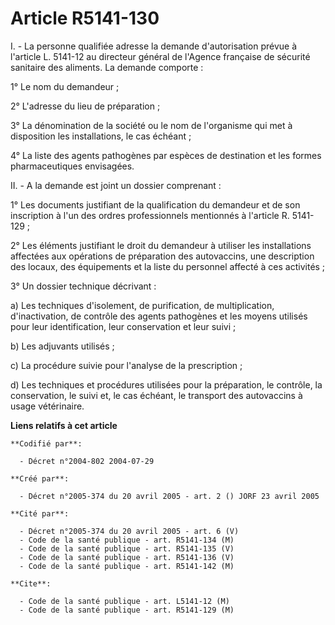 # Article R5141-130

I. - La personne qualifiée adresse la demande d'autorisation prévue à l'article L. 5141-12 au directeur général de l'Agence
française de sécurité sanitaire des aliments. La demande comporte :

1° Le nom du demandeur ;

2° L'adresse du lieu de préparation ;

3° La dénomination de la société ou le nom de l'organisme qui met à disposition les installations, le cas échéant ;

4° La liste des agents pathogènes par espèces de destination et les formes pharmaceutiques envisagées.

II. - A la demande est joint un dossier comprenant :

1° Les documents justifiant de la qualification du demandeur et de son inscription à l'un des ordres professionnels
mentionnés à l'article R. 5141-129 ;

2° Les éléments justifiant le droit du demandeur à utiliser les installations affectées aux opérations de préparation des
autovaccins, une description des locaux, des équipements et la liste du personnel affecté à ces activités ;

3° Un dossier technique décrivant :

a) Les techniques d'isolement, de purification, de multiplication, d'inactivation, de contrôle des agents pathogènes et les
moyens utilisés pour leur identification, leur conservation et leur suivi ;

b) Les adjuvants utilisés ;

c) La procédure suivie pour l'analyse de la prescription ;

d) Les techniques et procédures utilisées pour la préparation, le contrôle, la conservation, le suivi et, le cas échéant, le
transport des autovaccins à usage vétérinaire.

**Liens relatifs à cet article**

	**Codifié par**:

	  - Décret n°2004-802 2004-07-29

	**Créé par**:

	  - Décret n°2005-374 du 20 avril 2005 - art. 2 () JORF 23 avril 2005

	**Cité par**:

	  - Décret n°2005-374 du 20 avril 2005 - art. 6 (V)
	  - Code de la santé publique - art. R5141-134 (M)
	  - Code de la santé publique - art. R5141-135 (V)
	  - Code de la santé publique - art. R5141-136 (V)
	  - Code de la santé publique - art. R5141-142 (M)

	**Cite**:

	  - Code de la santé publique - art. L5141-12 (M)
	  - Code de la santé publique - art. R5141-129 (M)
